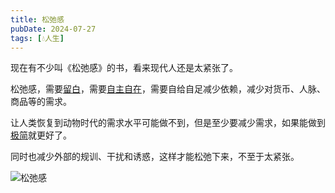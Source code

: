 ```yaml
---
title: 松弛感
pubDate: 2024-07-27
tags: [💧人生]
---
```


现在有不少叫《松弛感》的书，看来现代人还是太紧张了。

松弛感，需要[留白](/xyy/20240720b)，需要[自主自在](/xyy/20240717e)，需要自给自足减少依赖，减少对货币、人脉、商品等的需求。

让人类恢复到动物时代的需求水平可能做不到，但是至少要减少需求，如果能做到[极简](/xyy/20240629)就更好了。

同时也减少外部的规训、干扰和诱惑，这样才能松弛下来，不至于太紧张。

![松弛感](/images/relaxation.jpg)
